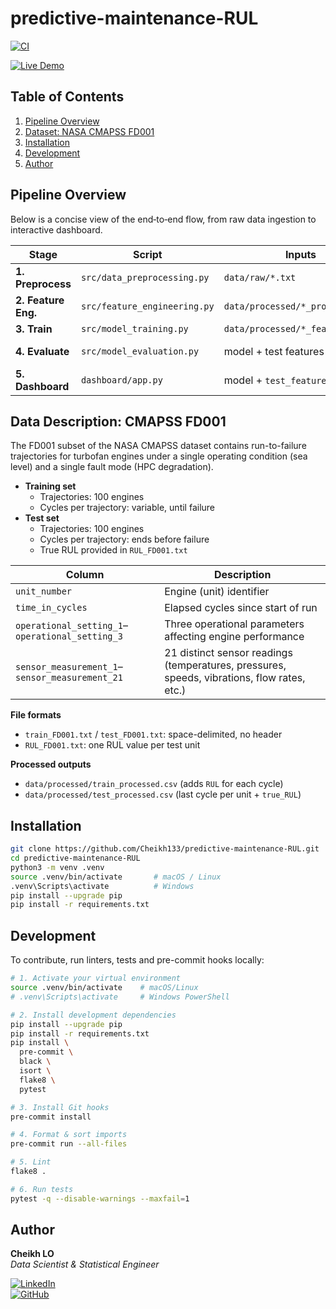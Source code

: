 # predictive-maintenance-RUL

[![CI](https://github.com/Cheikh133/predictive-maintenance-RUL/actions/workflows/ci.yml/badge.svg)](https://github.com/Cheikh133/predictive-maintenance-RUL/actions/workflows/ci.yml)

[![Live Demo](https://img.shields.io/badge/Live%20Demo-Streamlit-blue?style=flat-square&logo=streamlit&logoColor=white&label=Live%20Demo&labelColor=555555&color=007ACC&cacheSeconds=3600)](https://predictive-maintenance-rul-wth7dklhnwcvyzgzoyp2ry.streamlit.app/)

## Table of Contents

1. [Pipeline Overview](#pipeline-overview)  
2. [Dataset: NASA CMAPSS FD001](#dataset-nasa-cmapss-fd001)  
3. [Installation](#installation)  
4. [Development](#development)   
6. [Author](#author)  


## Pipeline Overview

Below is a concise view of the end‑to‑end flow, from raw data ingestion to interactive dashboard.


| Stage             | Script                            | Inputs                            | Outputs                             |
|-------------------|-----------------------------------|-----------------------------------|-------------------------------------|
| **1. Preprocess** | `src/data_preprocessing.py`       | `data/raw/*.txt`                  | `data/processed/*_processed.csv`    |
| **2. Feature Eng.** | `src/feature_engineering.py`    | `data/processed/*_processed.csv`  | `data/processed/*_features.csv`     |
| **3. Train**      | `src/model_training.py`           | `data/processed/*_features.csv`   | `models/final_lgb.joblib`           |
| **4. Evaluate**   | `src/model_evaluation.py`         | model + test features             | MAE, RMSE & learning‑curve figures  |
| **5. Dashboard**  | `dashboard/app.py`                | model + `test_features.csv`       | Interactive Streamlit UI            |

## Data Description: CMAPSS FD001

The FD001 subset of the NASA CMAPSS dataset contains run-to-failure trajectories for turbofan engines under a single operating condition (sea level) and a single fault mode (HPC degradation).

- **Training set**
  - Trajectories: 100 engines
  - Cycles per trajectory: variable, until failure
- **Test set**
  - Trajectories: 100 engines
  - Cycles per trajectory: ends before failure
  - True RUL provided in `RUL_FD001.txt`

| Column                                     | Description                                                        |
|--------------------------------------------|--------------------------------------------------------------------|
| `unit_number`                              | Engine (unit) identifier                                           |
| `time_in_cycles`                           | Elapsed cycles since start of run                                  |
| `operational_setting_1`–`operational_setting_3` | Three operational parameters affecting engine performance     |
| `sensor_measurement_1`–`sensor_measurement_21` | 21 distinct sensor readings (temperatures, pressures, speeds, vibrations, flow rates, etc.) |

**File formats**
- `train_FD001.txt` / `test_FD001.txt`: space-delimited, no header
- `RUL_FD001.txt`: one RUL value per test unit

**Processed outputs**
- `data/processed/train_processed.csv` (adds `RUL` for each cycle)
- `data/processed/test_processed.csv`  (last cycle per unit + `true_RUL`)

## Installation

```bash
git clone https://github.com/Cheikh133/predictive-maintenance-RUL.git
cd predictive-maintenance-RUL
python3 -m venv .venv
source .venv/bin/activate       # macOS / Linux
.venv\Scripts\activate          # Windows
pip install --upgrade pip
pip install -r requirements.txt
```

## Development

To contribute, run linters, tests and pre-commit hooks locally:

```bash
# 1. Activate your virtual environment
source .venv/bin/activate    # macOS/Linux
# .venv\Scripts\activate     # Windows PowerShell

# 2. Install development dependencies
pip install --upgrade pip
pip install -r requirements.txt
pip install \
  pre-commit \
  black \
  isort \
  flake8 \
  pytest

# 3. Install Git hooks
pre-commit install

# 4. Format & sort imports
pre-commit run --all-files

# 5. Lint
flake8 .

# 6. Run tests
pytest -q --disable-warnings --maxfail=1
```

## Author

**Cheikh LO**  
*Data Scientist & Statistical Engineer*

[![LinkedIn](https://img.shields.io/badge/LinkedIn-Cheikh%20LO-blue?logo=linkedin&style=flat-square)](https://www.linkedin.com/in/cheikh-lo-531701193/)  
[![GitHub](https://img.shields.io/badge/GitHub-cheikh133-black?logo=github&style=flat-square)](https://github.com/cheikh133)